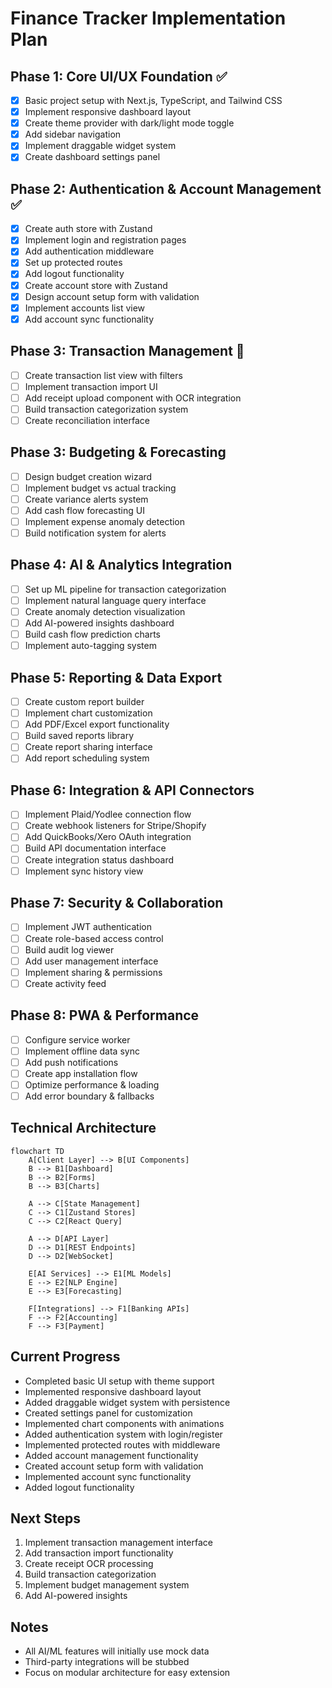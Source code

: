 # Finance Tracker Implementation Plan

## Phase 1: Core UI/UX Foundation ✅
- [x] Basic project setup with Next.js, TypeScript, and Tailwind CSS
- [x] Implement responsive dashboard layout
- [x] Create theme provider with dark/light mode toggle
- [x] Add sidebar navigation
- [x] Implement draggable widget system
- [x] Create dashboard settings panel

## Phase 2: Authentication & Account Management ✅
- [x] Create auth store with Zustand
- [x] Implement login and registration pages
- [x] Add authentication middleware
- [x] Set up protected routes
- [x] Add logout functionality
- [x] Create account store with Zustand
- [x] Design account setup form with validation
- [x] Implement accounts list view
- [x] Add account sync functionality

## Phase 3: Transaction Management 🚧
- [ ] Create transaction list view with filters
- [ ] Implement transaction import UI
- [ ] Add receipt upload component with OCR integration
- [ ] Build transaction categorization system
- [ ] Create reconciliation interface

## Phase 3: Budgeting & Forecasting
- [ ] Design budget creation wizard
- [ ] Implement budget vs actual tracking
- [ ] Create variance alerts system
- [ ] Add cash flow forecasting UI
- [ ] Implement expense anomaly detection
- [ ] Build notification system for alerts

## Phase 4: AI & Analytics Integration
- [ ] Set up ML pipeline for transaction categorization
- [ ] Implement natural language query interface
- [ ] Create anomaly detection visualization
- [ ] Add AI-powered insights dashboard
- [ ] Build cash flow prediction charts
- [ ] Implement auto-tagging system

## Phase 5: Reporting & Data Export
- [ ] Create custom report builder
- [ ] Implement chart customization
- [ ] Add PDF/Excel export functionality
- [ ] Build saved reports library
- [ ] Create report sharing interface
- [ ] Add report scheduling system

## Phase 6: Integration & API Connectors
- [ ] Implement Plaid/Yodlee connection flow
- [ ] Create webhook listeners for Stripe/Shopify
- [ ] Add QuickBooks/Xero OAuth integration
- [ ] Build API documentation interface
- [ ] Create integration status dashboard
- [ ] Implement sync history view

## Phase 7: Security & Collaboration
- [ ] Implement JWT authentication
- [ ] Create role-based access control
- [ ] Build audit log viewer
- [ ] Add user management interface
- [ ] Implement sharing & permissions
- [ ] Create activity feed

## Phase 8: PWA & Performance
- [ ] Configure service worker
- [ ] Implement offline data sync
- [ ] Add push notifications
- [ ] Create app installation flow
- [ ] Optimize performance & loading
- [ ] Add error boundary & fallbacks

## Technical Architecture

```mermaid
flowchart TD
    A[Client Layer] --> B[UI Components]
    B --> B1[Dashboard]
    B --> B2[Forms]
    B --> B3[Charts]
    
    A --> C[State Management]
    C --> C1[Zustand Stores]
    C --> C2[React Query]
    
    A --> D[API Layer]
    D --> D1[REST Endpoints]
    D --> D2[WebSocket]
    
    E[AI Services] --> E1[ML Models]
    E --> E2[NLP Engine]
    E --> E3[Forecasting]
    
    F[Integrations] --> F1[Banking APIs]
    F --> F2[Accounting]
    F --> F3[Payment]
```

## Current Progress
- Completed basic UI setup with theme support
- Implemented responsive dashboard layout
- Added draggable widget system with persistence
- Created settings panel for customization
- Implemented chart components with animations
- Added authentication system with login/register
- Implemented protected routes with middleware
- Added account management functionality
- Created account setup form with validation
- Implemented account sync functionality
- Added logout functionality

## Next Steps
1. Implement transaction management interface
2. Add transaction import functionality
3. Create receipt OCR processing
4. Build transaction categorization
5. Implement budget management system
6. Add AI-powered insights

## Notes
- All AI/ML features will initially use mock data
- Third-party integrations will be stubbed
- Focus on modular architecture for easy extension
